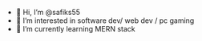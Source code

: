 - 👋 Hi, I’m @safiks55
- 👀 I’m interested in software dev/ web dev / pc gaming
- 🌱 I’m currently learning MERN stack
<!---
safiks55/safiks55 is a ✨ special ✨ repository because its `README.md` (this file) appears on your GitHub profile.
You can click the Preview link to take a look at your changes.
--->
